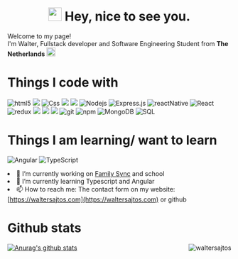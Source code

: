 <h1 align="center"><img src="https://emojis.slackmojis.com/emojis/images/1531849430/4246/blob-sunglasses.gif?1531849430" width="30"/> Hey, nice to see you.</h1>
Welcome to my page! </br> I'm Walter, Fullstack developer and Software Engineering Student from <b>The Netherlands</b>
<img src="https://image.flaticon.com/icons/svg/321/321264.svg" width="20"/>
</p>

# Things I code with
<p>
  <img alt="html5" src="https://img.shields.io/badge/-HTML5-E34F26?style=flat-square&logo=html5&logoColor=white" />
  <img src="https://img.shields.io/badge/javascript%20-%23323330.svg?&style=flat-square&logo=javascript&logoColor=%23F7DF1E"/>
  <img alt="Css" src="https://img.shields.io/badge/-CSS-45b8d8?style=flat-square&logo=css3&logoColor=white" />
  <img src="https://img.shields.io/badge/bootstrap%20-%23563D7C.svg?&style=flat-square&logo=bootstrap&logoColor=white"/>
  <img src="https://img.shields.io/badge/jquery%20-%230769AD.svg?&style=flat-square&logo=jquery&logoColor=white"/>
  
  <img alt="Nodejs" src="https://img.shields.io/badge/-Nodejs-43853d?style=flat-square&logo=Node.js&logoColor=white" />
  <img alt="Express.js" src="https://img.shields.io/badge/express.js%20-%23404d59.svg?&style=flat-square&"/>
  <img alt="reactNative" src="https://img.shields.io/badge/react_native%20-%2320232a.svg?&style=flat-square&logo=react&logoColor=%2361DAFB"/>
  <img alt="React" src="https://img.shields.io/badge/-React-45b8d8?style=flat-square&logo=react&logoColor=white" />
  <img alt="redux" src="https://img.shields.io/badge/-Redux-764ABC?style=flat-square&logo=redux&logoColor=white" />
  
  <img src="https://img.shields.io/badge/C%23%20-%23239120.svg?&style=flat-square&logo=c-sharp&logoColor=white"/>
  
  <img src="https://img.shields.io/badge/python%20-%2314354C.svg?&style=flat-square&logo=python&logoColor=white"/>
  <img src="https://img.shields.io/badge/flask%20-%23000.svg?&style=flat-square&logo=flask&logoColor=white"/>
  
  <img alt="git" src="https://img.shields.io/badge/-Git-F05032?style=flat-square&logo=git&logoColor=white" />
  <img alt="npm" src="https://img.shields.io/badge/-NPM-CB3837?style=flat-square&logo=npm&logoColor=white" />
  
  <img alt="MongoDB" src="https://img.shields.io/badge/-MongoDB-13aa52?style=flat-square&logo=mongodb&logoColor=white" />
  <img alt="SQL" src="https://img.shields.io/badge/-SQL-F5A207?style=flat-square&logo=MYSQL&logoColor=blue" />
</p>

# Things I am learning/ want to learn
<p>
  <img alt="Angular" src="https://img.shields.io/badge/-Angular-DD0031?style=flat-square&logo=angular&logoColor=white" />
  <img alt="TypeScript" src="https://img.shields.io/badge/-TypeScript-007ACC?style=flat-square&logo=typescript&logoColor=white" />
</p
  
- 🔭 I’m currently working on [Family Sync](https://github.com/waltersajtos/FamilySync/) and school
- 🌱 I’m currently learning Typescript and Angular
- 📫 How to reach me: The contact form on my website: [https://waltersajtos.com](https://waltersajtos.com) or github

# Github stats
[![Anurag's github stats](https://github-readme-stats.vercel.app/api?username=waltersajtos)](https://github.com/anuraghazra/github-readme-stats)
<img align="right" src="https://github-readme-stats.vercel.app/api/top-langs/?username=waltersajtos&layout=compact&hide=html" alt="waltersajtos" />

